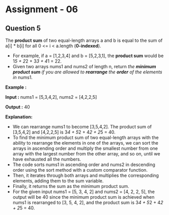 # **Assignment - 06**
## **Question 5**

The **product sum** of two equal-length arrays a and b is equal to the sum of a[i] * b[i] for all 0 <= i < a.length (**0-indexed**).
- For example, if a = [1,2,3,4] and b = [5,2,3,1], the **product sum** would be 1*5 + 2*2 + 3*3 + 4*1 = 22.
- Given two arrays nums1 and nums2 of length n, return *the **minimum product sum** if you are allowed to **rearrange** the **order** of the elements in* nums1.

**Example :**

**Input :** nums1 = [5,3,4,2], nums2 = [4,2,2,5]

**Output :** 40

**Explanation:**
- We can rearrange nums1 to become [3,5,4,2]. The product sum of [3,5,4,2] and [4,2,2,5] is 3*4 + 5*2 + 4*2 + 2*5 = 40.
- To find the minimum product sum of two equal-length arrays with the ability to rearrange the elements in one of the arrays, we can sort the arrays in ascending order and multiply the smallest number from one array with the largest number from the other array, and so on, until we have exhausted all the numbers.
- The code sorts nums1 in ascending order and nums2 in descending order using the sort method with a custom comparator function. 
- Then, it iterates through both arrays and multiplies the corresponding elements, adding them to the sum variable.
- Finally, it returns the sum as the minimum product sum.
- For the given input nums1 = [5, 3, 4, 2] and nums2 = [4, 2, 2, 5], the output will be 40 since the minimum product sum is achieved when nums1 is rearranged to [3, 5, 4, 2], and the product sum is 3*4 + 5*2 + 4*2 + 2*5 = 40.





